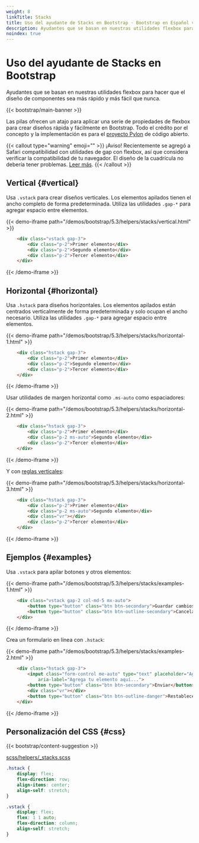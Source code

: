 ```yaml
---
weight: 8
linkTitle: Stacks
title: Uso del ayudante de Stacks en Bootstrap · Bootstrap en Español v5.3
description: Ayudantes que se basan en nuestras utilidades flexbox para hacer que el diseño de componentes sea más rápido y más fácil que nunca.
noindex: true
---
```


# Uso del ayudante de Stacks en Bootstrap

Ayudantes que se basan en nuestras utilidades flexbox para hacer que el diseño de componentes sea más rápido y más fácil que nunca.

{{< bootstrap/main-banner >}}

Las pilas ofrecen un atajo para aplicar una serie de propiedades de flexbox para crear diseños rápida y fácilmente en Bootstrap. Todo el crédito por el concepto y la implementación es para el [proyecto Pylon](https://almonk.github.io/pylon) de código abierto.

{{< callout type="warning" emoji="" >}}
¡Aviso! Recientemente se agregó a Safari compatibilidad con utilidades de gap con flexbox, así que considera verificar la compatibilidad de tu navegador. El diseño de la cuadrícula no debería tener problemas. [Leer más](https://caniuse.com/flexbox-gap).
{{< /callout >}}

Vertical {#vertical}
---------------------

Usa `.vstack` para crear diseños verticales. Los elementos apilados tienen el ancho completo de forma predeterminada. Utiliza las utilidades `.gap-*` para agregar espacio entre elementos.

{{< demo-iframe path="/demos/bootstrap/5.3/helpers/stacks/vertical.html" >}}
```html {filename="HTML"}
    <div class="vstack gap-3">
        <div class="p-2">Primer elemento</div>
        <div class="p-2">Segundo elemento</div>
        <div class="p-2">Tercer elemento</div>
    </div>
```
{{< /demo-iframe >}}

Horizontal {#horizontal}
-------------------------

Usa `.hstack` para diseños horizontales. Los elementos apilados están centrados verticalmente de forma predeterminada y solo ocupan el ancho necesario. Utiliza las utilidades `.gap-*` para agregar espacio entre elementos.

{{< demo-iframe path="/demos/bootstrap/5.3/helpers/stacks/horizontal-1.html" >}}
```html {filename="HTML"}
    <div class="hstack gap-3">
        <div class="p-2">Primer elemento</div>
        <div class="p-2">Segundo elemento</div>
        <div class="p-2">Tercer elemento</div>
    </div>
```
{{< /demo-iframe >}}

Usar utilidades de margen horizontal como `.ms-auto` como espaciadores:

{{< demo-iframe path="/demos/bootstrap/5.3/helpers/stacks/horizontal-2.html" >}}
```html {filename="HTML"}
    <div class="hstack gap-3">
        <div class="p-2">Primer elemento</div>
        <div class="p-2 ms-auto">Segundo elemento</div>
        <div class="p-2">Tercer elemento</div>
    </div>
```
{{< /demo-iframe >}}

Y con [reglas verticales](/bootstrap/5.3/helpers/vertical-rule):

{{< demo-iframe path="/demos/bootstrap/5.3/helpers/stacks/horizontal-3.html" >}}
```html {filename="HTML"}
    <div class="hstack gap-3">
        <div class="p-2">Primer elemento</div>
        <div class="p-2 ms-auto">Segundo elemento</div>
        <div class="vr"></div>
        <div class="p-2">Tercer elemento</div>
    </div>
```
{{< /demo-iframe >}}

Ejemplos {#examples}
---------------------

Usa `.vstack` para apilar botones y otros elementos:

{{< demo-iframe path="/demos/bootstrap/5.3/helpers/stacks/examples-1.html" >}}
```html {filename="HTML"}
    <div class="vstack gap-2 col-md-5 mx-auto">
        <button type="button" class="btn btn-secondary">Guardar cambios</button>
        <button type="button" class="btn btn-outline-secondary">Cancelar</button>
    </div>
```
{{< /demo-iframe >}}

Crea un formulario en línea con `.hstack`:

{{< demo-iframe path="/demos/bootstrap/5.3/helpers/stacks/examples-2.html" >}}
```html {filename="HTML"}
    <div class="hstack gap-3">
        <input class="form-control me-auto" type="text" placeholder="Agrega tu elemento aquí..."
            aria-label="Agrega tu elemento aquí...">
        <button type="button" class="btn btn-secondary">Enviar</button>
        <div class="vr"></div>
        <button type="button" class="btn btn-outline-danger">Restablecer</button>
    </div>
```
{{< /demo-iframe >}}

Personalización del CSS {#css}
-----------

{{< bootstrap/content-suggestion >}}

[scss/helpers/_stacks.scss](https://github.com/twbs/bootstrap/blob/v5.3.2/scss/helpers/_stacks.scss)

```scss {filename="scss/helpers/_stacks.scss"}
.hstack {
    display: flex;
    flex-direction: row;
    align-items: center;
    align-self: stretch;
}

.vstack {
    display: flex;
    flex: 1 1 auto;
    flex-direction: column;
    align-self: stretch;
}
```